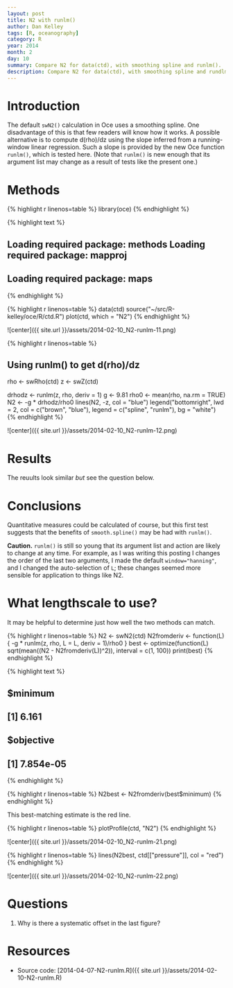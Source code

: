 ```yaml
---
layout: post
title: N2 with runlm()
author: Dan Kelley
tags: [R, oceanography]
category: R
year: 2014
month: 2
day: 10
summary: Compare N2 for data(ctd), with smoothing spline and runlm().
description: Compare N2 for data(ctd), with smoothing spline and rundlm().
---
```


# Introduction

The default ``swN2()`` calculation in Oce uses a smoothing spline.  One disadvantage of this is that few readers will know how it works.  A possible alternative is to compute d(rho)/dz using the slope inferred from a running-window linear regression.  Such a slope is provided by the new Oce function ``runlm()``, which is tested here.  (Note that ``runlm()`` is new enough that its argument list may change as a result of tests like the present one.)

# Methods


{% highlight r linenos=table %}
library(oce)
{% endhighlight %}



{% highlight text %}
## Loading required package: methods Loading required package: mapproj
## Loading required package: maps
{% endhighlight %}



{% highlight r linenos=table %}
data(ctd)
source("~/src/R-kelley/oce/R/ctd.R")
plot(ctd, which = "N2")
{% endhighlight %}

![center]({{ site.url }}/assets/2014-02-10_N2-runlm-11.png) 

{% highlight r linenos=table %}
## Using runlm() to get d(rho)/dz
rho <- swRho(ctd)
z <- swZ(ctd)

drhodz <- runlm(z, rho, deriv = 1)
g <- 9.81
rho0 <- mean(rho, na.rm = TRUE)
N2 <- -g * drhodz/rho0
lines(N2, -z, col = "blue")
legend("bottomright", lwd = 2, col = c("brown", "blue"), legend = c("spline", 
    "runlm"), bg = "white")
{% endhighlight %}

![center]({{ site.url }}/assets/2014-02-10_N2-runlm-12.png) 


# Results

The reuults look similar *but* see the question below.


# Conclusions

Quantitative measures could be calculated of course, but this first test suggests that the benefits of ``smooth.spline()`` may be had with ``runlm()``.

**Caution.** ``runlm()`` is still so young that its argument list and action are likely to change at any time.  For example, as I was writing this posting I changes the order of the last two arguments, I made the default ``window="hanning"``, and I changed the auto-selection of ``L``; these changes seemed more sensible for application to things like N2.

# What lengthscale to use?

It may be helpful to determine just how well the two methods can match.


{% highlight r linenos=table %}
N2 <- swN2(ctd)
N2fromderiv <- function(L) {
    -g * runlm(z, rho, L = L, deriv = 1)/rho0
}
best <- optimize(function(L) sqrt(mean((N2 - N2fromderiv(L))^2)), interval = c(1, 
    100))
print(best)
{% endhighlight %}



{% highlight text %}
## $minimum
## [1] 6.161
## 
## $objective
## [1] 7.854e-05
{% endhighlight %}



{% highlight r linenos=table %}
N2best <- N2fromderiv(best$minimum)
{% endhighlight %}

This best-matching estimate is the red line.

{% highlight r linenos=table %}
plotProfile(ctd, "N2")
{% endhighlight %}

![center]({{ site.url }}/assets/2014-02-10_N2-runlm-21.png) 

{% highlight r linenos=table %}
lines(N2best, ctd[["pressure"]], col = "red")
{% endhighlight %}

![center]({{ site.url }}/assets/2014-02-10_N2-runlm-22.png) 


# Questions

1. Why is there a systematic offset in the last figure?



# Resources

* Source code: [2014-04-07-N2-runlm.R]({{ site.url }}/assets/2014-02-10-N2-runlm.R)
